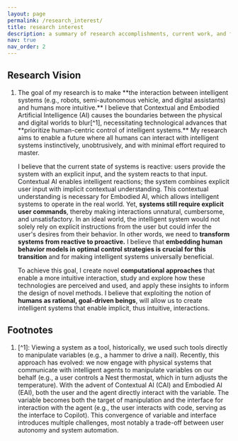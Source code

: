```yaml
---
layout: page
permalink: /research_interest/
title: research interest
description: a summary of research accomplishments, current work, and future directions.
nav: true
nav_order: 2
---
```

<div class="publications">
<h2 class="bibliography">Research Vision</h2>
<ol class="bibliography"> <li><div class="row"><div class="col-sm-8">
The goal of my research is to make **the interaction between intelligent systems (e.g., robots, semi-autonomous vehicle, and digital assistants) and humans more intuitive.** I believe that Contextual and Embodied Artificial Intelligence (AI) causes the boundaries between the physical and digital worlds to blur[^1], necessitating technological advances that **prioritize human-centric control of intelligent systems.** My research aims to enable a future where all humans can interact with intelligent systems instinctively, unobtrusively, and with minimal effort required to master.

I believe that the current state of systems is reactive: users provide the system with an explicit input, and the system reacts to that input. Contextual AI enables intelligent reactions; the system combines explicit user input with implicit contextual understanding. This contextual understanding is necessary for Embodied AI, which allows intelligent systems to operate in the real world. Yet, **systems still require explicit user commands**, thereby making interactions unnatural, cumbersome, and unsatisfactory. In an ideal world, the intelligent system would not solely rely on explicit instructions from the user but could infer the user's desires from their behavior. In other words, we need to **transform systems from reactive to proactive.** I believe that **embedding human behavior models in optimal control strategies is crucial for this transition** and for making intelligent systems universally beneficial.

To achieve this goal, I create novel **computational approaches** that enable a more intuitive interaction, study and explore how these technologies are perceived and used, and apply these insights to inform the design of novel methods. I believe that exploiting the notion of **humans as rational, goal-driven beings**, will allow us to create intelligent systems that enable implicit, thus intuitive, interactions.   
</div></div></li></ol>

<h2 class="bibliography">Footnotes</h2>
<ol class="bibliography"> <li><div class="row"><div class="col-sm-8">
[^1]: Viewing a system as a tool, historically, we used such tools directly to manipulate variables (e.g., a hammer to drive a nail). Recently, this approach has evolved: we now engage with physical systems that communicate with intelligent agents to manipulate variables on our behalf (e.g., a user controls a Nest thermostat, which in turn adjusts the temperature). With the advent of Contextual AI (CAI) and Embodied AI (EAI), both the user and the agent directly interact with the variable. The variable becomes both the target of manipulation and the interface for interaction with the agent (e.g., the user interacts with code, serving as the interface to Copilot). This convergence of variable and interface introduces multiple challenges, most notably a trade-off between user autonomy and system automation.
</div></div></li></ol>
</div>